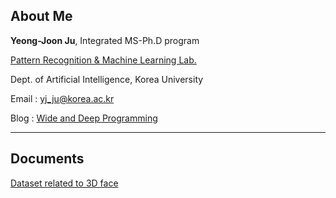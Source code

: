 ## About Me

**Yeong-Joon Ju**, Integrated MS-Ph.D program

[Pattern Recognition & Machine Learning Lab.](http://pr.korea.ac.kr)

Dept. of Artificial Intelligence, Korea University

Email : yj_ju@korea.ac.kr

Blog : [Wide and Deep Programming](https://wdprogrammer.tistory.com)

___

## Documents

[Dataset related to 3D face](./Dataset_related_to_3D_face.md)
